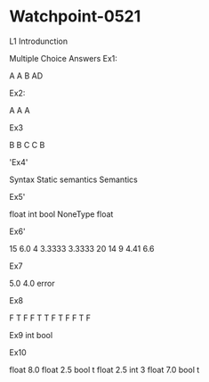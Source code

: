 # Watchpoint-0521
L1 Introdunction

Multiple Choice Answers
Ex1:

A A B AD


Ex2:

A A A


Ex3

B B C C B


'Ex4'

Syntax Static semantics Semantics


Ex5'

float int bool NoneType float


Ex6'

15 6.0 4 3.3333 3.3333 20 14 9 4.41 6.6


Ex7

5.0 4.0 error


Ex8

F T F F T T F T F F T F


Ex9
int bool


Ex10

float 8.0   float 2.5   bool t   float 2.5   int 3   float 7.0   bool t

